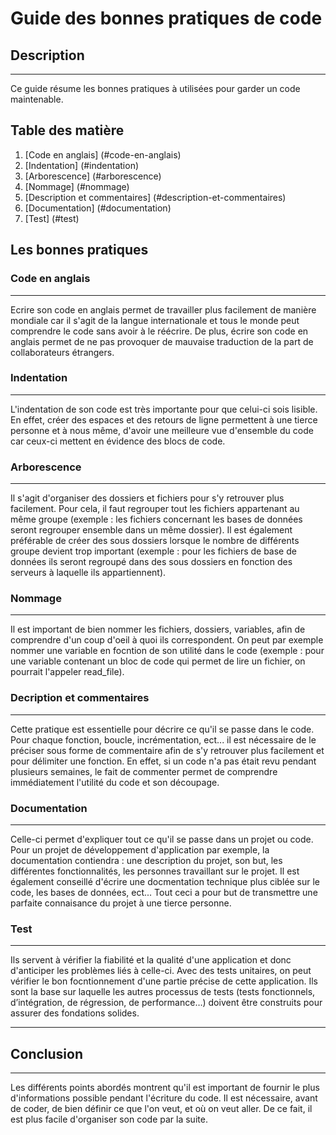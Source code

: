 # Guide des bonnes pratiques de code

## Description
***
Ce guide résume les bonnes pratiques à utilisées pour garder un code maintenable.

## Table des matière
1. [Code en anglais] (#code-en-anglais)
2. [Indentation] (#indentation)
3. [Arborescence] (#arborescence)
4. [Nommage] (#nommage)
5. [Description et commentaires] (#description-et-commentaires)
6. [Documentation] (#documentation)
7. [Test] (#test)

## Les bonnes pratiques

### Code en anglais
***
Ecrire son code en anglais permet de travailler plus facilement de manière mondiale car il s'agit de la langue internationale et tous le monde peut comprendre le code sans avoir à le réécrire. De plus, écrire son code en anglais permet de ne pas provoquer de mauvaise traduction de la part de collaborateurs étrangers.

### Indentation
***
L'indentation de son code est très importante pour que celui-ci sois lisible. En effet, créer des espaces et des retours de ligne permettent à une tierce personne et à nous même, d'avoir une meilleure vue d'ensemble du code car ceux-ci mettent en évidence des blocs de code.

### Arborescence
***
Il s'agit d'organiser des dossiers et fichiers pour s'y retrouver plus facilement. Pour cela, il faut regrouper tout les fichiers appartenant au même groupe (exemple : les fichiers concernant les bases de données seront regrouper ensemble dans un même dossier). Il est également préférable de créer des sous dossiers lorsque le nombre de différents groupe devient trop important (exemple : pour les fichiers de base de données ils seront regroupé dans des sous dossiers en fonction des serveurs à laquelle ils appartiennent).

### Nommage
***
Il est important de bien nommer les fichiers, dossiers, variables, afin de comprendre d'un coup d'oeil à quoi ils correspondent. On peut par exemple nommer une variable en focntion de son utilité dans le code (exemple : pour une variable contenant un bloc de code qui permet de lire un fichier, on pourrait l'appeler read_file).

### Decription et commentaires
***
Cette pratique est essentielle pour décrire ce qu'il se passe dans le code. Pour chaque fonction, boucle, incrémentation, ect... il est nécessaire de le préciser sous forme de commentaire afin de s'y retrouver plus facilement et pour délimiter une fonction. En effet, si un code n'a pas était revu pendant plusieurs semaines, le fait de commenter permet de comprendre immédiatement l'utilité du code et son découpage.

### Documentation
***
Celle-ci permet d'expliquer tout ce qu'il se passe dans un projet ou code. Pour un projet de développement d'application par exemple, la documentation contiendra : une description du projet, son but, les différentes fonctionnalités, les personnes travaillant sur le projet. Il est également conseillé d'écrire une docmentation technique plus ciblée sur le code, les bases de données, ect... Tout ceci a pour but de transmettre une parfaite connaisance du projet à une tierce personne.

### Test
***
Ils servent à vérifier la fiabilité et la qualité d'une application et donc d'anticiper les problèmes liés à celle-ci. Avec des tests unitaires, on peut vérifier le bon focntionnement d'une partie précise de cette application. Ils sont la base sur laquelle les autres processus de tests (tests fonctionnels, d’intégration, de régression, de performance…) doivent être construits pour assurer des fondations solides.


***
## Conclusion
***
Les différents points abordés montrent qu'il est important de fournir le plus d'informations possible pendant l'écriture du code. Il est nécessaire, avant de coder, de bien définir ce que l'on veut, et où on veut aller. De ce fait, il est plus facile d'organiser son code par la suite.

